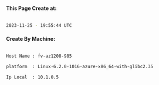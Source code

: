 
   
#### This Page Create at:

```bash

2023-11-25 - 19:55:44 UTC

```

#### Create By Machine:

```bash

Host Name : fv-az1208-985

platform  : Linux-6.2.0-1016-azure-x86_64-with-glibc2.35

Ip Local  : 10.1.0.5

```

